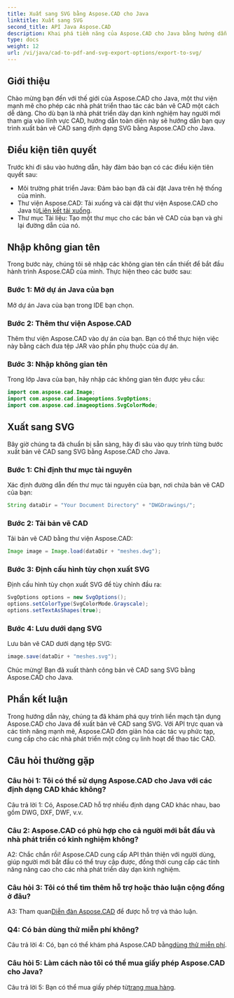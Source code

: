 ```yaml
---
title: Xuất sang SVG bằng Aspose.CAD cho Java
linktitle: Xuất sang SVG
second_title: API Java Aspose.CAD
description: Khai phá tiềm năng của Aspose.CAD cho Java bằng hướng dẫn từng bước của chúng tôi về cách xuất bản vẽ CAD sang SVG. Tìm hiểu cách nhập không gian tên, định cấu hình tùy chọn và tích hợp liền mạch Aspose.CAD vào dự án Java của bạn.
type: docs
weight: 12
url: /vi/java/cad-to-pdf-and-svg-export-options/export-to-svg/
---
```

## Giới thiệu

Chào mừng bạn đến với thế giới của Aspose.CAD cho Java, một thư viện mạnh mẽ cho phép các nhà phát triển thao tác các bản vẽ CAD một cách dễ dàng. Cho dù bạn là nhà phát triển dày dạn kinh nghiệm hay người mới tham gia vào lĩnh vực CAD, hướng dẫn toàn diện này sẽ hướng dẫn bạn quy trình xuất bản vẽ CAD sang định dạng SVG bằng Aspose.CAD cho Java.

## Điều kiện tiên quyết

Trước khi đi sâu vào hướng dẫn, hãy đảm bảo bạn có các điều kiện tiên quyết sau:

- Môi trường phát triển Java: Đảm bảo bạn đã cài đặt Java trên hệ thống của mình.
-  Thư viện Aspose.CAD: Tải xuống và cài đặt thư viện Aspose.CAD cho Java từ[Liên kết tải xuống](https://releases.aspose.com/cad/java/).
- Thư mục Tài liệu: Tạo một thư mục cho các bản vẽ CAD của bạn và ghi lại đường dẫn của nó.

## Nhập không gian tên

Trong bước này, chúng tôi sẽ nhập các không gian tên cần thiết để bắt đầu hành trình Aspose.CAD của mình. Thực hiện theo các bước sau:

### Bước 1: Mở dự án Java của bạn
Mở dự án Java của bạn trong IDE bạn chọn.

### Bước 2: Thêm thư viện Aspose.CAD
Thêm thư viện Aspose.CAD vào dự án của bạn. Bạn có thể thực hiện việc này bằng cách đưa tệp JAR vào phần phụ thuộc của dự án.

### Bước 3: Nhập không gian tên
Trong lớp Java của bạn, hãy nhập các không gian tên được yêu cầu:

```java
import com.aspose.cad.Image;
import com.aspose.cad.imageoptions.SvgOptions;
import com.aspose.cad.imageoptions.SvgColorMode;
```

## Xuất sang SVG

Bây giờ chúng ta đã chuẩn bị sẵn sàng, hãy đi sâu vào quy trình từng bước xuất bản vẽ CAD sang SVG bằng Aspose.CAD cho Java.

### Bước 1: Chỉ định thư mục tài nguyên

Xác định đường dẫn đến thư mục tài nguyên của bạn, nơi chứa bản vẽ CAD của bạn:

```java
String dataDir = "Your Document Directory" + "DWGDrawings/";
```

### Bước 2: Tải bản vẽ CAD

Tải bản vẽ CAD bằng thư viện Aspose.CAD:

```java
Image image = Image.load(dataDir + "meshes.dwg");
```

### Bước 3: Định cấu hình tùy chọn xuất SVG

Định cấu hình tùy chọn xuất SVG để tùy chỉnh đầu ra:

```java
SvgOptions options = new SvgOptions();
options.setColorType(SvgColorMode.Grayscale);
options.setTextAsShapes(true);
```

### Bước 4: Lưu dưới dạng SVG

Lưu bản vẽ CAD dưới dạng tệp SVG:

```java
image.save(dataDir + "meshes.svg");
```

Chúc mừng! Bạn đã xuất thành công bản vẽ CAD sang SVG bằng Aspose.CAD cho Java.

## Phần kết luận

Trong hướng dẫn này, chúng ta đã khám phá quy trình liền mạch tận dụng Aspose.CAD cho Java để xuất bản vẽ CAD sang SVG. Với API trực quan và các tính năng mạnh mẽ, Aspose.CAD đơn giản hóa các tác vụ phức tạp, cung cấp cho các nhà phát triển một công cụ linh hoạt để thao tác CAD.

## Câu hỏi thường gặp

### Câu hỏi 1: Tôi có thể sử dụng Aspose.CAD cho Java với các định dạng CAD khác không?

Câu trả lời 1: Có, Aspose.CAD hỗ trợ nhiều định dạng CAD khác nhau, bao gồm DWG, DXF, DWF, v.v.

### Câu 2: Aspose.CAD có phù hợp cho cả người mới bắt đầu và nhà phát triển có kinh nghiệm không?

A2: Chắc chắn rồi! Aspose.CAD cung cấp API thân thiện với người dùng, giúp người mới bắt đầu có thể truy cập được, đồng thời cung cấp các tính năng nâng cao cho các nhà phát triển dày dạn kinh nghiệm.

### Câu hỏi 3: Tôi có thể tìm thêm hỗ trợ hoặc thảo luận cộng đồng ở đâu?

 A3: Tham quan[Diễn đàn Aspose.CAD](https://forum.aspose.com/c/cad/19) để được hỗ trợ và thảo luận.

### Q4: Có bản dùng thử miễn phí không?

 Câu trả lời 4: Có, bạn có thể khám phá Aspose.CAD bằng[dùng thử miễn phí](https://releases.aspose.com/).

### Câu hỏi 5: Làm cách nào tôi có thể mua giấy phép Aspose.CAD cho Java?

 Câu trả lời 5: Bạn có thể mua giấy phép từ[trang mua hàng](https://purchase.aspose.com/buy).